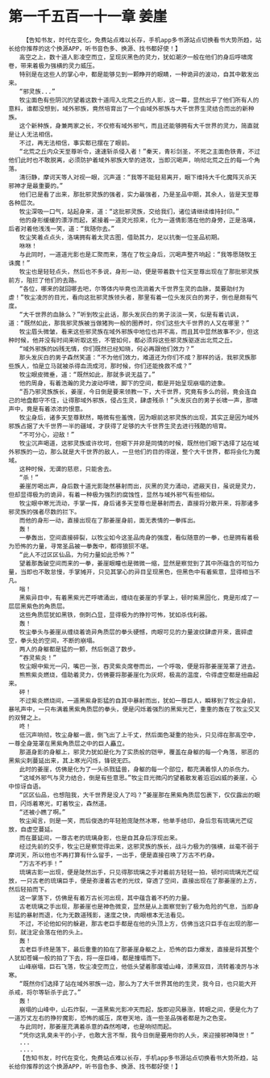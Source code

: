 # 第一千五百一十一章 姜崖
        【告知书友，时代在变化，免费站点难以长存，手机app多书源站点切换看书大势所趋，站长给你推荐的这个换源APP，听书音色多、换源、找书都好使！】
       高空之上，数十道人影凌空而立，呈现灰黑色的灵力，犹如潮汐一般在他们的身后呼啸席卷，带来着极为强横的灵力威压。
       特别是在这些人的掌心中，都是能够见到一颗睁开的眼睛，一种诡异的波动，自其中散发出来。
       “邪灵族...”
       牧尘面色有些阴沉的望着这数十道闯入北荒之丘的人影，这一幕，显然出乎了他们所有人的意料，谁都没想到，域外邪族，竟然培育出了一个由域外邪族与大千世界生灵结合而出的新种族。
       这个新种族，身兼两家之长，不仅修有域外邪气，而且还能够拥有大千世界的灵力，简直就是让人无法相信。
       不过，再无法相信，事实都已摆在了眼前。
       “北荒之丘内众天至尊听令，速速斩杀侵入者！”秦天，青衫剑圣，不死之主面色铁青，不过他们此时也不敢脱离，必须防护着域外邪族大举的进攻，当即沉喝声，响彻北荒之丘的每一个角落。
       清衍静，摩诃天等人对视一眼，沉声道：“我等不能轻易离开，眼下维持大千化魔阵灭杀天邪神才是最重要的。”
       他们已是看了出来，那批邪灵族的强者，实力最强者，乃是圣品中期，其余人，皆是天至尊各种层次。
       牧尘深吸一口气，站起身来，道：“这批邪灵族，交给我们，诸位请继续维持封印。”
       他的身形缓缓的漂浮而起，紧接着一道灵光掠来，化为一道倩影落在他的身旁，正是洛璃，后者对着他浅浅一笑，道：“我随你去。”
       牧尘笑着点点头，洛璃拥有着太灵古图，借助其力，足以抗衡一位圣品初期。
       咻咻！
       与此同时，一道道光影也是汇聚而来，落在了牧尘身后，沉喝声整齐响起：“我等愿随牧王诛魔！”
       牧尘也是轻轻点头，然后也不多说，身形一动，便是带着数十位天至尊出现在了那批邪灵族前方，阻拦了他们的去路。
       “各位，哪来的就回哪去吧，尔等体内毕竟也流淌着大千世界生灵的血脉，莫要助纣为虐！”牧尘凌厉的目光，看向这批邪灵族领头者，那里有着一位头发灰白的男子，倒也是颇有气度。
       “大千世界的血脉么？”听到牧尘此话，那头发灰白的男子淡淡一笑，似是有着讥讽，道：“既然如此，那我邪灵族被当做猪狗一般的圈养时，你们这些大千世界的人又在哪里？”
       牧尘眉头微皱，看来这些邪灵族在域外邪族中地位也并不高，而且其中显然故事不少，但这种时候，他并没有时间来听取这些，不管如何，都必须将这些邪灵族驱逐出北荒之丘。
       “域外邪族的凶残无情，你们既然已经知晓，何必再跟他们效力？”
       那头发灰白的男子森然笑道：“不为他们效力，难道还为你们不成？那样的话，我邪灵族那些族人，怕是立马就被杀得血流成河，那时候，你们还能挽救不成？”
       牧尘眼皮微垂，道：“既然如此，那就多说无益了。”
       他的周身，有着浩瀚的灵力波动呼啸，脚下的空间，都是开始呈现崩塌的迹象。
       “吾乃邪灵族族长，姜崖，今日倒是要来领教一下，大千世界，究竟有多么的弱，竟会连自己的地盘都守不住，让得那域外邪族，侵占生灵，肆虐残杀！”头发灰白的男子长啸一声，那啸声中，竟是有着浓浓的恨意。
       牧尘身后，诸多天至尊默然，略微有些羞愧，因为眼前这邪灵族的出现，其实正是因为域外邪族占据了大千世界一半的疆域，才获得了足够的大千世界生灵去进行残酷的培育。
       “不可分心，迎敌！”
       牧尘沉声喝道，这邪灵族或许坎坷，但眼下并非是同情的时候，既然他们眼下选择了站在域外邪族的一边，那么就是大千世界的敌人，一旦他们的目的得逞，整个大千世界，都将会化为魔域。
       这种时候，无谓的慈悲，只能舍去。
       “杀！”
       姜崖厉喝出声，身后数十道光影陡然暴射而出，灰黑的灵力涌动，遮蔽天日，虽说是灵力，但却显得极为的诡异，有着一种极为强烈的腐蚀性，显然与域外邪气有些相似。
       牧尘眼中寒光流动，手掌一挥，身后诸多天至尊也是暴射而去，直接将分散开来，将那诸多邪灵族的强者尽数的拦下。
       而他的身形一动，直接出现在了那姜崖身前，面无表情的一拳挥出。
       轰！
       一拳轰出，空间直接碎裂，以牧尘如今这圣品肉身的强度，看似随意的一拳，也是拥有着极为恐怖的力量，寻常圣品被一拳轰中，都得狼狈不堪。
       “此人不过区区仙品，为何力量如此恐怖？”
       望着那轰破空间而来的一拳，姜崖眼瞳也是微微一缩，显然是察觉到了其中所蕴含的可怕力量，当即也不敢怠慢，手掌摊开，只见其掌心的异目呈现黑色，但黑色中有着紫意，显得相当不凡。
       嗡！
       黑紫异目中，有着黑紫光芒呼啸涌出，缠绕在姜崖的手掌上，顿时紫黑固化，竟是形成了一层层黑紫色的角质层。
       这些角质层犹如黑铁，倒刺凸显，显得极为的狰狞可怖，犹如杀伐利器。
       轰！
       牧尘拳头与姜崖从缠绕着诡异角质层的拳头硬憾，肉眼可见的力量波纹肆虐开来，震碎虚空，拳头处的空间，不断的崩塌。
       两人的身躯都是猛的一颤，然后倒退了数步。
       “吞灵紫炎！”
       牧尘眼中紫光一闪，嘴巴一张，吞灵紫炎席卷而出，一个呼吸，便是将那姜崖笼罩了进去。
       熊熊紫炎燃烧，借助着灵力，仿佛要将那姜崖化为灰烬，极高的温度，令得虚空都是扭曲起来。
       砰！
       不过紫炎燃烧间，一道黑紫身影猛的自其中暴射而出，犹如一尊巨人，瞬移到了牧尘身前，暴吼声中，一只布满着黑紫角质层的拳头，便是闪烁着强烈的黑紫光芒，重重的轰在了牧尘交叉的双臂之上。
       咚！
       低沉声响彻，牧尘身躯一震，倒飞出了上千丈，然后面色凝重的抬头，只见得在那高空中，一尊全身笼罩在黑紫角质层之中的巨人矗立。
       那道身影的身躯上，邪灵力犹如是化为了实质般的铠甲，覆盖在身躯的每一个角落，邪恶的黑紫尖刺蔓延出来，其上寒光闪烁，锋锐无匹。
       此时的姜崖，仿佛是化为了一头杀戮猛兽，身躯的每一个部位，都充满着惊人的杀伤力。
       “这域外邪气与灵力结合，倒是有些意思。”牧尘目光微闪的望着散发着滔滔凶威的姜崖，心中惊讶自语。
       “区区仙品，也想阻我，大千世界是没人了吗？”姜崖那在黑紫角质层包裹下，仅仅露出的眼目，闪烁着寒光，盯着牧尘，森然道。
       “还被小瞧了啊。”
       牧尘闻言，则是一笑，而后俊逸的年轻脸庞陡然冰寒，他单手结印，身后忽有琉璃光芒绽放，自虚空蔓延。
       而在蔓延间，一尊古老的琉璃身影，也是自其身后浮现出来。
       经过先前的交手，牧尘已是察觉得出来，这邪灵族的族长，战斗力极为的强横，丝毫不弱于摩诃天，所以他也不再打算有什么留手，一出手，便是直接召唤了万古不朽身。
       “万古不朽手！”
       琉璃古影一出现，便是陡然出手，只见得那琉璃之手对着前方轻轻一拍，顿时间琉璃光芒绽放，一只古老的琉璃巨手，便是弥漫着古老的光纹，穿透了空间，直接出现在了那姜崖的上方，然后轻拍而下。
       这一掌落下，仿佛是有着万古长河出现，其中蕴含着不朽的力量。
       古老琉璃之手出现，那姜崖也是神色微变，显然是从上面察觉到了极为危险的气息，当即身形猛的暴射而退，化为无数道残影，速度之快，肉眼根本无法看见。
       不过，不论他如何的躲避，那古老巨手都是在他的头顶上方，仿佛当这只巨手在出现的那一刻，就注定会落在他的头上。
       轰！
       古老巨手终是落下，最后重重的拍在了那姜崖身躯之上，恐怖的巨力爆发，直接是将其整个人犹如苍蝇一般的拍了下去，将一座巨峰，都是撞塌而下。
       山峰崩塌，巨石飞落，牧尘凌空而立，他低头望着那废墟山峰，漆黑双目，流转着凌厉与冰寒。
       “既然你们选择了站在域外邪族一边，那么为了大千世界其他的生灵，我今日，也只能大开杀戒，将尔等斩杀于此了。”
       轰！
       崩塌的山峰中，山石炸裂，一道黑紫光影冲天而起，旋即迎风暴涨，转眼之间，便是化为了一道万丈左右的狰狞魔影，恐怖的威压，席卷天地，连一些圣品强者都是为之色变。
       与此同时，那姜崖充满着杀意的森然咆哮，也是响彻而起。
       “凭你这乳臭未干的小子，也敢大言不惭，我今日倒是要用你的人头，来迎接邪神降世！”
       ...
       ....
       【告知书友，时代在变化，免费站点难以长存，手机app多书源站点切换看书大势所趋，站长给你推荐的这个换源APP，听书音色多、换源、找书都好使！】